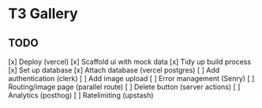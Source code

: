 # T3 Gallery

## TODO 

[x] Deploy (vercel)
[x] Scaffold ui with mock data
[x] Tidy up build process
[x] Set up database 
[x] Attach database (vercel postgres)
[ ] Add authentication (clerk)
[ ] Add image upload 
[ ] Error management (Senry)
[ ] Routing/image page (parallel route)
[ ] Delete button (server actions)
[ ] Analytics (posthog)
[ ] Ratelimiting (upstash)